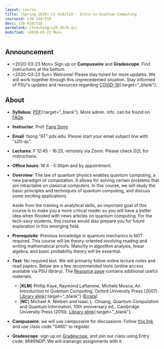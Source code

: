 ```yaml
---
layout: course
title: (Spring 2020) CS 410/510 - Intro to Quantum Computing
courseid: s20 410/510
desc: s20 410/510
permalink: /teaching/s20_4510_qc/
modified: <2020-03-23 Mon>
---
```


## Announcement
*  <2020-03-23 Mon> Sign up on **Campuswire** and
   **Gradescope**. Find instructions at the bottom.
*  <2020-03-22 Sun> Welcome! Please stay tuned for more updates. We
   will work together through this unprecedented situation. Stay
   informed of PSU's updates and resources regarding
   [COVID-19](https://www.pdx.edu/coronavirus-response){:target="_blank"}.

## About
*  **Syllabus**:
   [PDF]({{base}}/teaching/s20_4510_qc/s20_qc_syllabus_update.pdf){:target="_blank"}. More admin. info. can be found on [FAQs]({{base}}/teaching/s20_4510_qc/admin/). 
*  **Instructor**: Prof. [Fang Song]({{base}}/) 
*  **Email**: fsong "AT" pdx.edu. Please start your email subject line
   with "s20-qc". 
*  **Lectures**: F 12:45 - 16:25, remotely via Zoom. Please check D2L for
   instructions.
*  **Office hours**: W 4 - 5:30pm and by appointment. 
*  **Overview**: The law of quantum physics enables quantum computing,
   a new paradigm of computation. It allows for solving certain
   problems that are intractable on classical computers. In this
   course, we will study the basic principles and techniques of
   quantum computing, and discuss some exciting applications. 
   
   Aside from the training in analytical skills, an important goal of
   this course is to make you a more critical reader so you will have
   a better idea when flooded with news articles on quantum
   computing. For the tech-savy students, this course would also
   prepare you for future exploration in this emerging field.
*  **Prerequisite**: Previous knowledge in quantum mechanics is NOT
   required. This course will be theory-oriented involving reading and
   writing mathematical proofs. Maturity in algorithm analysis, linear
   algebra, and basic probability theory will be essential.
*  **Text**: No required text. We will primarily follow online lecture
   notes and read papers. Below are a few recommended texts (online
   access available via PSU library). The [Resource page]({{base}}/teaching/s20_4510_qc/resource/) contains additional
   useful materials.
    *  [**KLM**] Phillip Kaye, Raymond Laflamme, Michele Mosca, An
       Introduction to Quantum Computing, Oxford University Press
       (2007). [Library
       elink](https://search.library.pdx.edu/permalink/f/p82vj0/CP71189200070001451){:target="_blank"}
       ([Errata](http://qcintro.com/))
    *  [**NC**] Michael A. Nielsen and Isaac L. Chuang, Quantum Computation and Quantum Information, 10th anniversary ed., Cambridge University Press (2010). [Library elink](https://search.library.pdx.edu/permalink/f/p82vj0/CP51230839460001451){:target="_blank"}
*  **Campuswire**: we will use campuswire for discussions. Follow
   [this link](https://campuswire.com/p/G3AC6F26F) and use class code
   "0460" to register.
*  **Gradescope**: sign up on
   [Gradescope](https://www.gradescope.com/), and join our class using
   Entry code: _MW6NDP_. We will manange assignments with it.
